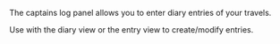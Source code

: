 The captains log panel allows you to enter diary entries of your travels.

Use with the diary view or the entry view to create/modify entries.